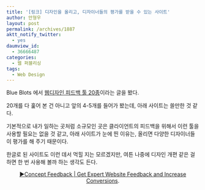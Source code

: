 ```yaml
---
title: '[링크] 디자인을 올리고, 디자이너들의 평가를 받을 수 있는 사이트'
author: 안형우
layout: post
permalink: /archives/1887
aktt_notify_twitter:
  - yes
daumview_id:
  - 36666487
categories:
  - 웹 퍼블리싱
tags:
  - Web Design
---
```

Blue Blots 에서 [웹디자인 피드백 툴 20종][1]이라는 글을 봤다.

20개를 다 훑어 본 건 아니고 앞의 4-5개를 들어가 봤는데, 아래 사이트는 쓸만한 것 같다.

기본적으로 내가 일하는 곳처럼 소규모인 곳은 클라이언트의 피드백을 위해서 이런 툴을 사용할 필요는 없을 것 같고, 아래 사이트가 눈에 띈 이유는, 올리면 다양한 디자이너들이 평가를 해 주기 때문이다.

한글로 된 사이트도 이런 데서 먹힐 지는 모르겠지만, 여튼 나중에 디자인 개편 같은 걸 하면 한 번 사용해 볼까 하는 생각도 든다.

<p style="text-align: center;">
  <a href="http://www.conceptfeedback.com/">▶Concept Feedback | Get Expert Website Feedback and Increase Conversions</a>.
</p>

 [1]: http://blueblots.com/tools/web-design-feedback-tools/